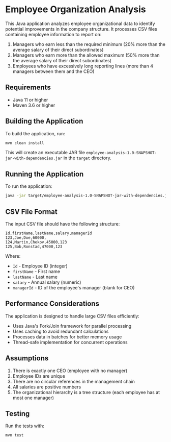 # Employee Organization Analysis

This Java application analyzes employee organizational data to identify potential improvements in the company structure. It processes CSV files containing employee information to report on:

1. Managers who earn less than the required minimum (20% more than the average salary of their direct subordinates)
2. Managers who earn more than the allowed maximum (50% more than the average salary of their direct subordinates)
3. Employees who have excessively long reporting lines (more than 4 managers between them and the CEO)

## Requirements

- Java 11 or higher
- Maven 3.6 or higher

## Building the Application

To build the application, run:

```bash
mvn clean install
```

This will create an executable JAR file `employee-analysis-1.0-SNAPSHOT-jar-with-dependencies.jar` in the `target` directory.

## Running the Application

To run the application:

```bash
java -jar target/employee-analysis-1.0-SNAPSHOT-jar-with-dependencies.jar path/to/employees.csv
```

## CSV File Format

The input CSV file should have the following structure:

```
Id,firstName,lastName,salary,managerId
123,Joe,Doe,60000,
124,Martin,Chekov,45000,123
125,Bob,Ronstad,47000,123
```

Where:
- `Id` - Employee ID (integer)
- `firstName` - First name
- `lastName` - Last name
- `salary` - Annual salary (numeric)
- `managerId` - ID of the employee's manager (blank for CEO)

## Performance Considerations

The application is designed to handle large CSV files efficiently:

- Uses Java's Fork/Join framework for parallel processing
- Uses caching to avoid redundant calculations
- Processes data in batches for better memory usage
- Thread-safe implementation for concurrent operations

## Assumptions

1. There is exactly one CEO (employee with no manager)
2. Employee IDs are unique
3. There are no circular references in the management chain
4. All salaries are positive numbers
5. The organizational hierarchy is a tree structure (each employee has at most one manager)

## Testing

Run the tests with:

```bash
mvn test
```
